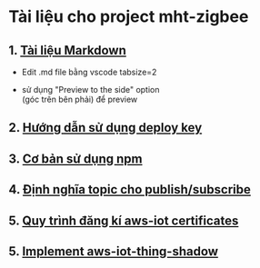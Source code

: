 # Tài liệu cho project mht-zigbee

## 1. [Tài liệu Markdown](https://guides.github.com/features/mastering-markdown)
  * Edit .md file bằng vscode tabsize=2

  * sử dụng "Preview to the side" option\
  (góc trên bên phải) để preview
## 2. [Hướng dẫn sử dụng deploy key](github.md)
## 3. [Cơ bản sử dụng npm](npm.md)
## 4. [Định nghĩa topic cho publish/subscribe](pubsub.md)
## 5. [Quy trình đăng kí aws-iot certificates](aws-iot-cert.md)
## 5. [Implement aws-iot-thing-shadow](aws-iot-thing-shadow.md)